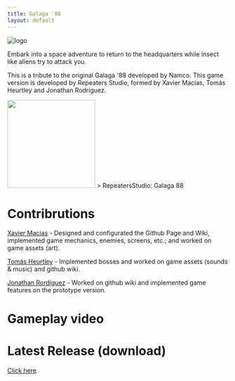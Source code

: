 ```yaml
---
title: Galaga '88
layout: default
---
```


![logo](https://github.com/user-attachments/assets/5b7ef8e4-3fef-4ef4-aa4d-d1bca30f036b)

Embark into a space adventure to return to the headquarters while insect like aliens try to attack you.

This is a tribute to the original Galaga '88 developed by Namco. This game version is developed by Repeaters Studio, formed by Xavier Macias, Tomás Heurtley and Jonathan Rodríguez.

<img src="https://github.com/user-attachments/assets/41094120-2cbe-4886-baf1-133d6e0db25d" width="200" height="200" /> 
> RepeatersStudio: Galaga 88

# Contribrutions #

[Xavier Macias](https://github.com/xavimacias365) - Designed and configurated the Github Page and Wiki, implemented game mechanics, enemies, screens, etc.; and worked on game assets (art).

[Tomás Heurtley](https://github.com/MrVulture33) - Implemented bosses and worked on game assets (sounds & music) and github wiki.

[Jonathan Rordíguez](https://github.com/JonyDProgramer) - Worked on github wiki and implemented game features on the prototype version.

# Gameplay video #

# Latest Release (download) #
[Click here](https://github.com/xavimacias365/Galaga88_v2/releases/tag/v1.0)
